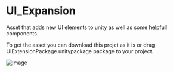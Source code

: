 # UI_Expansion

 Asset that adds new UI elements to unity as well as some helpfull components.

 To get the asset you can download this projct as it is or drag UIExtensionPackage.unitypackage package to your project.

![image](https://github.com/IvanKamsigovski/UI_Expansion/assets/44873411/296e7f7d-3999-4268-89e3-df54bc834e53)


